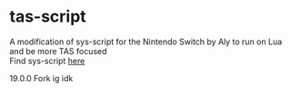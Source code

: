 # tas-script
A modification of sys-script for the Nintendo Switch by Aly to run on Lua and be more TAS focused\
Find sys-script [here](https://github.com/s5bug/sys-script)

19.0.0 Fork ig idk
